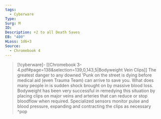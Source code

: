 ```yaml
---
tags:
  - Cyberware
Type: 
Surg: M
ID: 
Description: +2 to all Death Saves
EB: "400"
HLoss: 1d6+3
Source:
  - Chromebook 4
---
```

> [!cyberware]- [[Chromebook 3-4.pdf#page=138&selection=139,0,143,5|Bodyweight Vein Clips]]
> The greatest danger to any downed 'Punk on the street is dying before medical aid (even Trauma Team) can arrive to save you. What does many people in is sudden shock brought on by massive blood loss. Bodyweight has been very successful in remedying this situation by placing clips on major veins and arteries that can reduce or stop bloodflow when required. Specialized sensors monitor pulse and blood pressure, expanding and contracting the clips as necessary
>^pop

